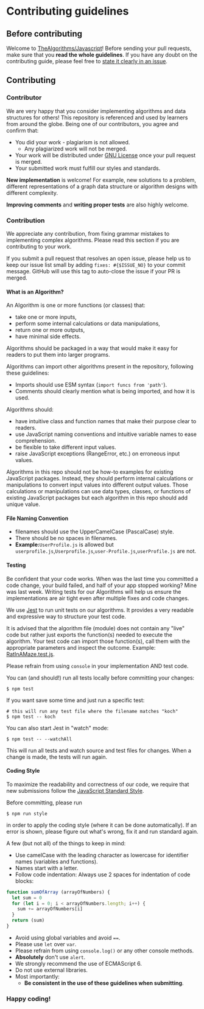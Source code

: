 # Contributing guidelines

## Before contributing

Welcome to [TheAlgorithms/Javascript](https://github.com/TheAlgorithms/Javascript)! Before sending your pull requests,
make sure that you **read the whole guidelines**. If you have any doubt on the contributing guide, please feel free to
[state it clearly in an issue](https://github.com/TheAlgorithms/Javascript/issues/new).

## Contributing

### Contributor

We are very happy that you consider implementing algorithms and data structures for others! This repository is
referenced and used by learners from around the globe. Being one of our contributors, you agree and confirm that:

* You did your work - plagiarism is not allowed.
    * Any plagiarized work will not be merged.
* Your work will be distributed under [GNU License](LICENSE) once your pull request is merged.
* Your submitted work must fulfill our styles and standards.

**New implementation** is welcome! For example, new solutions to a problem, different representations of a graph data
structure or algorithm designs with different complexity.

**Improving comments** and **writing proper tests** are also highly welcome.

### Contribution

We appreciate any contribution, from fixing grammar mistakes to implementing complex algorithms. Please read this
section if you are contributing to your work.

If you submit a pull request that resolves an open issue, please help us to keep our issue list small by adding
`fixes: #{$ISSUE_NO}` to your commit message. GitHub will use this tag to auto-close the issue if your PR is merged.

#### What is an Algorithm?

An Algorithm is one or more functions (or classes) that:

* take one or more inputs,
* perform some internal calculations or data manipulations,
* return one or more outputs,
* have minimal side effects.

Algorithms should be packaged in a way that would make it easy for readers to put them into larger programs.

Algorithms can import other algorithms present in the repository, following these guidelines:

* Imports should use ESM syntax (`import funcs from 'path'`).
* Comments should clearly mention what is being imported, and how it is used.

Algorithms should:

* have intuitive class and function names that make their purpose clear to readers.
* use JavaScript naming conventions and intuitive variable names to ease comprehension.
* be flexible to take different input values.
* raise JavaScript exceptions (RangeError, etc.) on erroneous input values.

Algorithms in this repo should not be how-to examples for existing JavaScript packages. Instead, they should perform
internal calculations or manipulations to convert input values into different output values. Those calculations or
manipulations can use data types, classes, or functions of existing JavaScript packages but each algorithm in this repo
should add unique value.

#### File Naming Convention

* filenames should use the UpperCamelCase (PascalCase) style.
* There should be no spaces in filenames.
* **Example:**`UserProfile.js` is allowed but `userprofile.js`,`Userprofile.js`,`user-Profile.js`,`userProfile.js` are
  not.

#### Testing

Be confident that your code works. When was the last time you committed a code change, your build failed, and half of
your app stopped working? Mine was last week. Writing tests for our Algorithms will help us ensure the implementations
are air tight even after multiple fixes and code changes.

We use [Jest](https://jestjs.io/) to run unit tests on our algorithms. It provides a very readable and expressive way to
structure your test code.

It is advised that the algorithm file (module) does not contain any "live" code but rather just exports the function(s)
needed to execute the algorithm. Your test code can import those function(s), call them with the appropriate parameters
and inspect the outcome. Example: [RatInAMaze.test.js](Backtracking/tests/RatInAMaze.test.js).

Please refrain from using `console` in your implementation AND test code.

You can (and should!) run all tests locally before committing your changes:

```shell
$ npm test
```

If you want save some time and just run a specific test:

```shell
# this will run any test file where the filename matches "koch"
$ npm test -- koch
```

You can also start Jest in "watch" mode:

```shell
$ npm test -- --watchAll
```

This will run all tests and watch source and test files for changes. When a change is made, the tests will run again.

#### Coding Style

To maximize the readability and correctness of our code, we require that new submissions follow the
[JavaScript Standard Style](https://standardjs.com/).

Before committing, please run

```shell
$ npm run style
```

in order to apply the coding style (where it can be done automatically). If an error is shown, please figure out what's
wrong, fix it and run standard again.

A few (but not all) of the things to keep in mind:

* Use camelCase with the leading character as lowercase for identifier names (variables and functions).
* Names start with a letter.
* Follow code indentation: Always use 2 spaces for indentation of code blocks:
```js
function sumOfArray (arrayOfNumbers) {
  let sum = 0
  for (let i = 0; i < arrayOfNumbers.length; i++) {
    sum += arrayOfNumbers[i]
  }
  return (sum)
}
```
* Avoid using global variables and avoid `==`.
* Please use `let` over `var`.
* Please refrain from using `console.log()` or any other console methods.
* **Absolutely** don't use `alert`.
* We strongly recommend the use of ECMAScript 6.
* Do not use external libraries.
* Most importantly:
    * **Be consistent in the use of these guidelines when submitting**.

### Happy coding!
